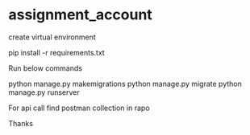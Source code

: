# assignment_account 
create virtual environment

pip install -r requirements.txt 

Run below commands

python manage.py makemigrations
python manage.py migrate
python manage.py runserver

For api call find postman collection in rapo

Thanks

